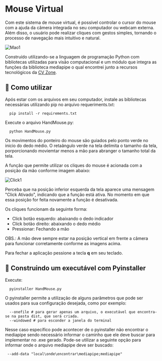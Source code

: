 # Mouse Virtual

Com este sistema de mouse virtual, é possível controlar o cursor do mouse com a ajuda da câmera integrada no seu computador ou webcam externa. Além disso, o usuário pode realizar cliques com gestos simples, tornando o processo de navegação mais intuitivo e natural.

![Mao1](https://user-images.githubusercontent.com/81125536/232862028-0ae77373-80c9-4010-aad2-568b5dc86213.png)

Construído utilizando-se a linguagem de programação Python com bibliotecas utilizadas para visão computacional e um módulo que integra as funções da biblioteca mediapipe o qual encontrei junto a recursos tecnológicos da [CV Zone](https://www.computervision.zone/).

## :wrench: Como utilizar

Após estar com os arquivos em seu computador, instale as bibliotecas necessárias utilizando pip no arquivo requeriments.txt:
      
      pip install -r requirements.txt

Execute o arquivo HandMouse.py:

      python HandMouse.py
      
Os movimentos do ponteiro do mouse são guiados pelo ponto verde no inicio do dedo médio. O retaângulo verde na tela delimita o tamanho da tela, porporcionando moviemtar menos a mão para abranger o tamanho total da tela.

A função que permite utilizar os cliques do mouse é acionada com a posição da mão conforme imagem abaixo:

![Click1](https://user-images.githubusercontent.com/81125536/232878386-8a43ab55-6bea-4289-81e2-d95fdd86a2de.png)

Perceba que na posição inferior esquerda da tela aparece uma mensagem "Click Ativado", indicando que a função está ativa. No momento em que essa posição for feita novamente a função é desativada.

Os cliques funcionam da seguinte forma:

  * Click botão esquerdo: abaixando o dedo indicador
  * Click botão direito: abaixando o dedo médio
  * Pressionar: Fechando a mão
 
 OBS.: A mão deve sempre estar na posição vertical em frente a câmera para funcionar corretamente conforme as imagens acima.
 
 Para fechar a aplicação pessione a tecla **q** em seu teclado.

## :hammer: Construindo um executável com Pyinstaller

Execute:

      pyinstaller HandMouse.py
      
O pyinstaller permite a utilização de alguns parâmetros que pode ser usados para sua configuração desejada, como por exemplo:

      --onefile # para gerar apenas um arquivo, o executável que encontra-se na pasta dist, que será criada.
      --windowed # para esconder a janela do terminal

Nesse caso específico pode acontecer de o pyinstaller não encontrar o mediapipe sendo necessário informar o caminho que ele deve buscar para implementar no .exe gerado. Pode-se utilizar a seguinte opção para informar onde o arquivo mediapipe deve ser buscado:

     --add-data "local\onde\encontrar\mediapipe;mediapipe"
 

